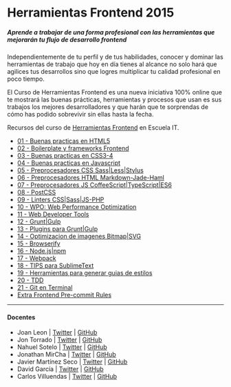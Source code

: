 # Herramientas Frontend 2015
##### Aprende a trabajar de una forma profesional con las herramientas que mejorarán tu flujo de desarrollo frontend

Independientemente de tu perfil y de tus habilidades, conocer y dominar las herramientas de trabajo que hoy en día tienes al alcance no solo hará que agilices tus desarrollos sino que logres multiplicar tu calidad profesional en poco tiempo.

El Curso de Herramientas Frontend es una nueva iniciativa 100% online que te mostrará las buenas prácticas, herramientas y procesos que usan es sus trabajos los mejores desarrolladores y que harán que te sorprendas de cómo has podido sobrevivir sin ellas hasta la fecha.

Recursos del curso de [Herramientas Frontend](http://escuela.it/cursos/herramientas-frontend/) en Escuela IT.



* [01 - Buenas practicas en HTML5](01_Buenas_practicas_en_HTML5/)
* [02 - Boilerplate y frameworks Front­end](02_Boilerplate_y_frameworks_Front­end/)
* [03 - Buenas practicas en CSS3-4](03_Buenas_practicas_en_CSS3-4/)
* [04 - Buenas practicas en Javascript](04_Buenas_practicas_en_Javascript/)
* [05 - Preprocesadores CSS Sass|Less|Stylus](05_Preprocesadores_CSS_Sass-Less-Stylus/)
* [06 - Preprocesadores HTML Markdown-Jade-Haml](06_Preprocesadores_HTML_Markdown-Jade-Haml/)
* [07 - Preprocesadores JS CoffeeScript|TypeScript|ES6](07_Preprocesadores_JS_CoffeeScript-TypeScript-ES6/)
* [08 - PostCSS](08_PostCSS/)
* [09 - Linters CSS|Sass|JS-PHP](09_Linters_CSS-Sass-JS-PHP/)
* [10 - WPO: Web Performance Optimization](10_WPO_Web_Performance_Optimization/)
* [11 - Web Developer Tools](11_Web_Developer_Tools/)
* [12 - Grunt|Gulp](12_Grunt_Gulp/)
* [13 - Plugins para Grunt|Gulp](13_Plugins_para_Grunt_y_Gulp/)
* [14 - Optimizacion de imagenes Bitmap|SVG](14_Optimizacion_de_imagenes_Bitmap-SVG/)
* [15 - Browserify](15_Browserify/)
* [16 - Node.js|npm](16_Node.js-npm/)
* [17 - Webpack](17_Webpack/)
* [18 - TIPS para SublimeText](18_TIPS_para_SublimeText/)
* [19 - Herramientas para generar guias de estilos](19_Herramientas_para_generar_guias_de_estilos/)
* [20 - TDD](20_TDD/)
* [21 - Git en Terminal](21_Git_en_Terminal/)
* [Extra Frontend Pre-commit Rules](commit_Rules/)

--------

#### Docentes
* Joan Leon | [Twitter](https://twitter.com/nucliweb) | [GitHub](https://github.com/nucliweb)
* Jon Torrado | [Twitter](https://twitter.com/jontorrado) | [GitHub](https://github.com/jontorrado)
* Nahuel Sotelo | [Twitter](https://twitter.com/nahuelsotelo) | [GitHub](https://github.com/nahuelsotelo)
* Jonathan MirCha | [Twitter](https://twitter.com/jonmircha) | [GitHub](https://github.com/jonmircha)
* Javier Martínez Seco | [Twitter](https://twitter.com/JavierMrt) | [GitHub](https://github.com/JavierMrt)
* David García | [Twitter](https://twitter.com/d4vecarter) | [GitHub](https://github.com/davecarter)
* Carlos Villuendas | [Twitter](https://twitter.com/carlosvillu) | [GitHub](https://github.com/carlosvillu)
